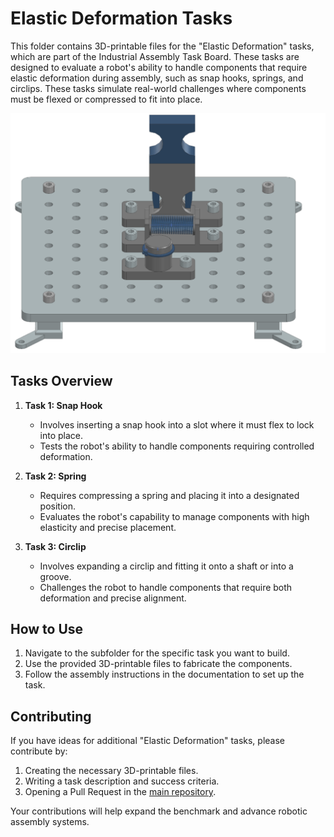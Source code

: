 # Elastic Deformation Tasks

This folder contains 3D-printable files for the "Elastic Deformation" tasks, which are part of the Industrial Assembly Task Board. These tasks are designed to evaluate a robot's ability to handle components that require elastic deformation during assembly, such as snap hooks, springs, and circlips. These tasks simulate real-world challenges where components must be flexed or compressed to fit into place.

![Elastic Deformation Taskboard](../../source/images/elastic_deformation_taskboard_finished.png)

## Tasks Overview

1. **Task 1: Snap Hook**
   - Involves inserting a snap hook into a slot where it must flex to lock into place.
   - Tests the robot's ability to handle components requiring controlled deformation.

2. **Task 2: Spring**
   - Requires compressing a spring and placing it into a designated position.
   - Evaluates the robot's capability to manage components with high elasticity and precise placement.

3. **Task 3: Circlip**
   - Involves expanding a circlip and fitting it onto a shaft or into a groove.
   - Challenges the robot to handle components that require both deformation and precise alignment.

## How to Use

1. Navigate to the subfolder for the specific task you want to build.
2. Use the provided 3D-printable files to fabricate the components.
3. Follow the assembly instructions in the documentation to set up the task.

## Contributing

If you have ideas for additional "Elastic Deformation" tasks, please contribute by:

1. Creating the necessary 3D-printable files.
2. Writing a task description and success criteria.
3. Opening a Pull Request in the [main repository](https://github.com/WBK-Robotics/industrial-assembly-taskboard).

Your contributions will help expand the benchmark and advance robotic assembly systems.